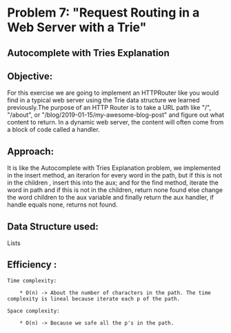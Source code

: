 # Problem 7: "Request Routing in a Web Server with a Trie"



## Autocomplete with Tries Explanation


## Objective:

For this exercise we are going to implement an HTTPRouter like you would find in a typical web server using the Trie data structure we learned previously.The purpose of an HTTP Router is to take a URL path like "/", "/about", or "/blog/2019-01-15/my-awesome-blog-post" and figure out what content to return. In a dynamic web server, the content will often come from a block of code called a handler.


## Approach:

It is like the Autocomplete with Tries Explanation problem, we implemented in the insert method, an iterarion for every word in the path, but if this is not in the children , insert this into the aux; and for the find method, iterate the word in path and if this is not in the children, return none found else change the word children to the aux variable and finally return the aux handler, if handle equals none, returns not found. 


## Data Structure used: 

Lists


## Efficiency :

    Time complexity:
        
        * O(n) -> About the number of characters in the path. The time complexity is lineal because iterate each p of the path.

    Space complexity:
    
        * O(n) -> Because we safe all the p's in the path. 

    



